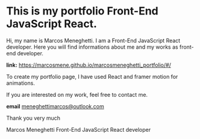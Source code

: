 # This is my portfolio Front-End JavaScript React.

Hi, my name is Marcos Meneghetti. I am a Front-End JavaScript React developer. Here you will find informations about me and my works as front-end developer.

**link:**
https://marcosmene.github.io/marcosmeneghetti_portfolio/#/

To create my portfolio page, I have used React and framer motion for animations.

If you are interested on my work, feel free to contact me.

**email**
meneghettimarcos@outlook.com

Thank you very much

Marcos Meneghetti
Front-End JavaScript React developer
